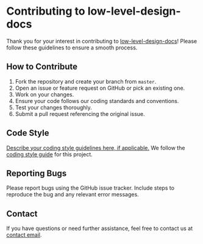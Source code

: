 # Contributing to low-level-design-docs

Thank you for your interest in contributing to [low-level-design-docs](https://github.com/gvatsal60/low-level-design-docs)!
Please follow these guidelines to ensure a smooth process.

## How to Contribute

1. Fork the repository and create your branch from `master`.
2. Open an issue or feature request on GitHub or pick an existing one.
3. Work on your changes.
4. Ensure your code follows our coding standards and conventions.
5. Test your changes thoroughly.
6. Submit a pull request referencing the original issue.

## Code Style

[Describe your coding style guidelines here, if applicable.](#code-style)
We follow the [coding style guide](https://google.github.io/styleguide/cppguide.html) for this project.

## Reporting Bugs

Please report bugs using the GitHub issue tracker.
Include steps to reproduce the bug and any relevant error messages.

## Contact

If you have questions or need further assistance,
feel free to contact us at [contact email](github-actions[bot]@users.noreply.github.com).
